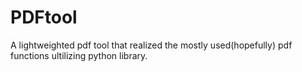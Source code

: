 # PDFtool
A lightweighted pdf tool that realized the mostly used(hopefully) pdf functions ultilizing python library.
